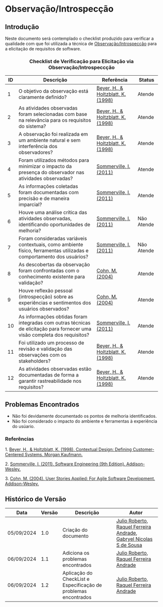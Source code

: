 # Observação/Introspecção

## Introdução

Neste documento será contemplado o checklist produzido para verificar a qualidade com que foi utilizada a técnica de [Observação/Introspecção](../../Elicitacao/ElicitacaodeRequisitos/observacao.md) para a elicitação de requisitos de software.

<center>

### Checklist de Verificação para Elicitação via Observação/Introspeccção

| ID  | Descrição                                                                                       | Referência | Status |
|-----|-------------------------------------------------------------------------------------------------|------------|--------| 
| 1   | O objetivo da observação está claramente definido? | [Beyer, H., & Holtzblatt, K. (1998)](#contextual-design)          |  Atende      |
| 2   | As atividades observadas foram selecionadas com base na relevância para os requisitos do sistema? |  [Beyer, H., & Holtzblatt, K. (1998)](#contextual-design)       |     Atende   |
| 3   | A observação foi realizada em um ambiente natural e sem interferência dos observadores? | [Beyer, H., & Holtzblatt, K. (1998)](#contextual-design)          |      Atende  |
| 4   | Foram utilizados métodos para minimizar o impacto da presença do observador nas atividades observadas? | [Sommerville, I. (2011)](#software)      |     Atende   |
| 5   | As informações coletadas foram documentadas com precisão e de maneira imparcial?  |  [Sommerville, I. (2011)](#software)            |     Atende   |
| 6   | Houve uma análise crítica das atividades observadas, identificando oportunidades de melhoria? |  [Sommerville, I. (2011)](#software)          |    Não Atende    |
| 7   | Foram consideradas variáveis contextuais, como ambiente físico, ferramentas utilizadas e comportamento dos usuários? |  [Sommerville, I. (2011)](#software)    |   Não Atende     |
| 8   | As descobertas da observação foram confrontadas com o conhecimento existente para validação? |  [Cohn, M. (2004)](#user-stories)            |    Atende    |
| 9   | Houve reflexão pessoal (introspecção) sobre as experiências e sentimentos dos usuários observados? | [Cohn, M. (2004)](#user-stories)           |      Atende  |
| 10  | As informações obtidas foram integradas com outras técnicas de elicitação para fornecer uma visão completa dos requisitos? |  [Sommerville, I. (2011)](#software)    |  Atende      |
| 11  | Foi utilizado um processo de revisão e validação das observações com os stakeholders?             | [Beyer, H., & Holtzblatt, K. (1998)](#contextual-design)         |   Atende     |
| 12  | As atividades observadas estão documentadas de forma a garantir rastreabilidade nos requisitos?   | [Beyer, H., & Holtzblatt, K. (1998)](#contextual-design)          |     Atende   |

</center>

## Problemas Encontrados
- Não foi devidamente documentado os pontos de melhoria identificados.
- Não foi considerado o impacto do ambiente e ferramentas à experiência do usúario.

### Referências

<a id="contextual-design">1.</a> [Beyer, H., & Holtzblatt, K. (1998). Contextual Design: Defining Customer-Centered Systems. Morgan Kaufmann.](https://dl.acm.org/doi/book/10.5555/2821566)

<a id="software">2.</a> [Sommerville, I. (2011). Software Engineering (9th Edition). Addison-Wesley.](https://archive.org/details/sommerville-ian-engenharia-de-software-2011/page/100/mode/2up)

<a id="user-stories">3.</a> [Cohn, M. (2004). User Stories Applied: For Agile Software Development. Addison-Wesley.](https://dl.acm.org/doi/book/10.5555/984017)

## Histórico de Versão

<center>

| Data | Versão | Descrição | Autor |
| ---- | ------ | --------- | ----- |
| 05/09/2024 | 1.0 | Criação do documento | [Julio Roberto](https://github.com/JulioR2022), [Raquel Ferreira Andrade](https://github.com/raquel-andrade), [Gabryel Nicolas S de Sousa](https://github.com/gabryelns) |
| 06/09/2024 | 1.1 | Adiciona os problemas encontrados |[Julio Roberto](https://github.com/JulioR2022), [Raquel Ferreira Andrade](https://github.com/raquel-andrade)|
| 06/09/2024 | 1.2 | Aplicação do CheckList e Especificação de problemas encontrados |[Julio Roberto](https://github.com/JulioR2022), [Raquel Ferreira Andrade](https://github.com/raquel-andrade)|


</center>
